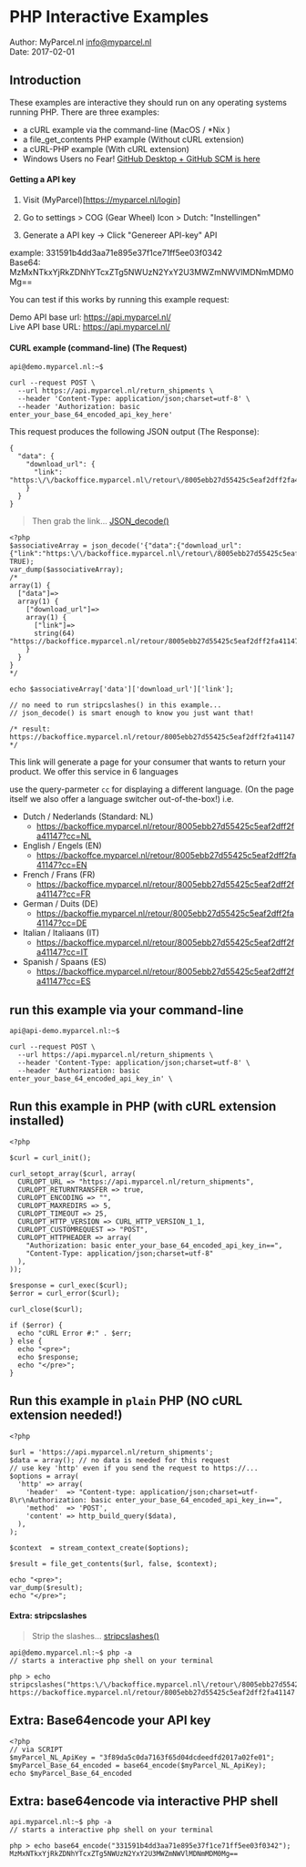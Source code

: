 # PHP Interactive Examples

Author: MyParcel.nl <info@myparcel.nl>  
Date: 2017-02-01

## Introduction

These examples are interactive they should run on any operating systems running PHP.
There are three examples:

- a cURL example via the command-line (MacOS / *Nix )
- a file_get_contents PHP example (Without cURL extension)
- a cURL-PHP example (With cURL extension)
- Windows Users no Fear! [GitHub Desktop + GitHub SCM is here](https://git-for-windows.github.io/)

#### Getting a  API key

1. Visit (MyParcel)[https://myparcel.nl/login]

2. Go to settings >  COG (Gear Wheel) Icon > Dutch: "Instellingen"

3. Generate a API key -> Click "Genereer API-key" API

example: 331591b4dd3aa71e895e37f1ce71ff5ee03f0342 <br>
Base64: MzMxNTkxYjRkZDNhYTcxZTg5NWUzN2YxY2U3MWZmNWVlMDNmMDM0Mg==

You can test if this works by running this example request:

Demo API base url: https://api.myparcel.nl/  
Live API base URL: https://api.myparcel.nl/  


#### CURL example (command-line) (The Request)
```
api@demo.myparcel.nl:~$

curl --request POST \
  --url https://api.myparcel.nl/return_shipments \
  --header 'Content-Type: application/json;charset=utf-8' \
  --header 'Authorization: basic enter_your_base_64_encoded_api_key_here'
```

This request produces the following JSON output (The Response):

```
{
  "data": {
    "download_url": {
      "link": "https:\/\/backoffice.myparcel.nl\/retour\/8005ebb27d55425c5eaf2dff2fa41147"
    }
  }
}
```

> Then grab the link...
[JSON_decode()](http://php.net/manual/en/function.json-decode.php)


```
<?php
$associativeArray = json_decode('{"data":{"download_url":{"link":"https:\/\/backoffice.myparcel.nl\/retour\/8005ebb27d55425c5eaf2dff2fa41147"}}}', TRUE);
var_dump($associativeArray);
/*
array(1) {
  ["data"]=>
  array(1) {
    ["download_url"]=>
    array(1) {
      ["link"]=>
      string(64) "https://backoffice.myparcel.nl/retour/8005ebb27d55425c5eaf2dff2fa41147"
    }
  }
}
*/

echo $associativeArray['data']['download_url']['link'];

// no need to run stripcslashes() in this example...
// json_decode() is smart enough to know you just want that!

/* result: https://backoffice.myparcel.nl/retour/8005ebb27d55425c5eaf2dff2fa41147  */

```



This link will generate a page for your consumer that wants to return your product.
We offer this service in 6 languages

use the query-parmeter `cc` for displaying a different language.
(On the page itself we also offer a language switcher out-of-the-box!)
i.e.

- Dutch / Nederlands (Standard: NL)
  - https://backoffice.myparcel.nl/retour/8005ebb27d55425c5eaf2dff2fa41147?cc=NL
- English / Engels (EN)
  - https://backoffce.myparcel.nl/retour/8005ebb27d55425c5eaf2dff2fa41147?cc=EN
- French / Frans (FR)
  - https://backoffice.myparcel.nl/retour/8005ebb27d55425c5eaf2dff2fa41147?cc=FR
- German / Duits (DE)
  - https://backoffie.myparcel.nl/retour/8005ebb27d55425c5eaf2dff2fa41147?cc=DE
- Italian / Italiaans (IT)
  - https://backoffice.myparcel.nl/retour/8005ebb27d55425c5eaf2dff2fa41147?cc=IT
- Spanish / Spaans (ES)
  - https://backoffice.myparcel.nl/retour/8005ebb27d55425c5eaf2dff2fa41147?cc=ES


## run this example via your command-line

```
api@api-demo.myparcel.nl:~$

curl --request POST \
  --url https://api.myparcel.nl/return_shipments \
  --header 'Content-Type: application/json;charset=utf-8' \
  --header 'Authorization: basic enter_your_base_64_encoded_api_key_in' \
```

## Run this example in PHP (with cURL extension installed)

```
<?php

$curl = curl_init();

curl_setopt_array($curl, array(
  CURLOPT_URL => "https://api.myparcel.nl/return_shipments",
  CURLOPT_RETURNTRANSFER => true,
  CURLOPT_ENCODING => "",
  CURLOPT_MAXREDIRS => 5,
  CURLOPT_TIMEOUT => 25,
  CURLOPT_HTTP_VERSION => CURL_HTTP_VERSION_1_1,
  CURLOPT_CUSTOMREQUEST => "POST",
  CURLOPT_HTTPHEADER => array(
    "Authorization: basic enter_your_base_64_encoded_api_key_in==",
    "Content-Type: application/json;charset=utf-8"
  ),
));

$response = curl_exec($curl);
$error = curl_error($curl);

curl_close($curl);

if ($error) {
  echo "cURL Error #:" . $err;
} else {
  echo "<pre>";
  echo $response;
  echo "</pre>";
}
```

## Run this example in `plain` PHP (NO cURL extension needed!)

```
<?php

$url = 'https://api.myparcel.nl/return_shipments';
$data = array(); // no data is needed for this request
// use key 'http' even if you send the request to https://...
$options = array(
  'http' => array(
    'header'  => "Content-type: application/json;charset=utf-8\r\nAuthorization: basic enter_your_base_64_encoded_api_key_in==",
    'method'  => 'POST',
    'content' => http_build_query($data),
  ),
);

$context  = stream_context_create($options);

$result = file_get_contents($url, false, $context);

echo "<pre>";
var_dump($result);
echo "</pre>";

```

#### Extra: stripcslashes
> Strip the slashes...
[stripcslashes()](http://php.net/manual/en/function.stripcslashes.php)

```
api@demo.myparcel.nl:~$ php -a
// starts a interactive php shell on your terminal

php > echo stripcslashes("https:\/\/backoffice.myparcel.nl\/retour\/8005ebb27d55425c5eaf2dff2fa41147");
https://backoffice.myparcel.nl/retour/8005ebb27d55425c5eaf2dff2fa41147
```

## Extra: Base64encode your API key

```
<?php
// via SCRIPT
$myParcel_NL_ApiKey = "3f89da5c0da7163f65d04dcdeedfd2017a02fe01";
$myParcel_Base_64_encoded = base64_encode($myParcel_NL_ApiKey);
echo $myParcel_Base_64_encoded
```

## Extra: base64encode via interactive PHP shell
```
api.myparcel.nl:~$ php -a
// starts a interactive php shell on your terminal

php > echo base64_encode("331591b4dd3aa71e895e37f1ce71ff5ee03f0342");
MzMxNTkxYjRkZDNhYTcxZTg5NWUzN2YxY2U3MWZmNWVlMDNmMDM0Mg==
```
